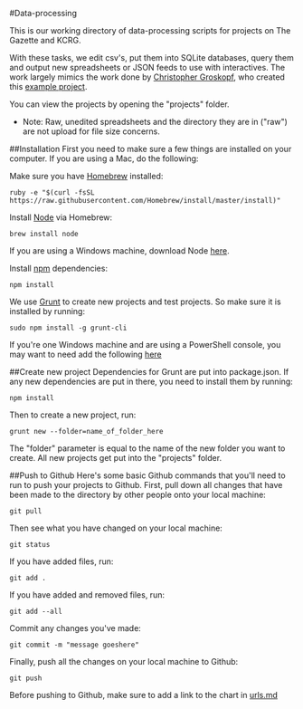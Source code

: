 #Data-processing

This is our working directory of data-processing scripts for projects on The Gazette and KCRG.

With these tasks, we edit csv's, put them into SQLite databases, query them and output new spreadsheets or JSON feeds to use with interactives. The work largely mimics the work done by [Christopher Groskopf](https://github.com/onyxfish), who created this [example project](https://github.com/onyxfish/nicar15-process).

You can view the projects by opening the "projects" folder.

* Note: Raw, unedited spreadsheets and the directory they are in ("raw") are not upload for file size concerns.

##Installation
First you need to make sure a few things are installed on your computer. If you are using a Mac, do the following:

Make sure you have [Homebrew](http://brew.sh/) installed:

	ruby -e "$(curl -fsSL https://raw.githubusercontent.com/Homebrew/install/master/install)"

Install [Node](https://nodejs.org/) via Homebrew:	
	
	brew install node

If you are using a Windows machine, download Node [here](https://nodejs.org/download/).

Install [npm](https://www.npmjs.com/) dependencies:
	
	npm install

We use [Grunt](http://gruntjs.com/) to create new projects and test projects. So make sure it is installed by running:
	
	sudo npm install -g grunt-cli

If you're one Windows machine and are using a PowerShell console, you may want to need add the following [here](https://github.com/gruntjs/grunt/issues/774#issuecomment-58268520)

##Create new project
Dependencies for Grunt are put into package.json. If any new dependencies are put in there, you need to install them by running:
	
	npm install

Then to create a new project, run: 

	grunt new --folder=name_of_folder_here 

The "folder" parameter is equal to the name of the new folder you want to create. All new projects get put into the "projects" folder.

##Push to Github
Here's some basic Github commands that you'll need to run to push your projects to Github. First, pull down all changes that have been made to the directory by other people onto your local machine:

	git pull

Then see what you have changed on your local machine:
	
	git status

If you have added files, run:

	git add .
	
If you have added and removed files, run:

	git add --all

Commit any changes you've made:

	git commit -m "message goeshere"

Finally, push all the changes on your local machine to Github:

	git push

Before pushing to Github, make sure to add a link to the chart in [urls.md](https://github.com/GazetteKCRGdata/data-processing/blob/master/urls.md)